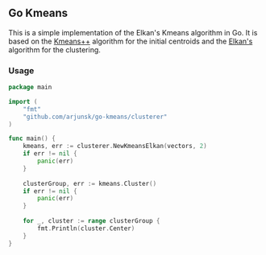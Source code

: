 ## Go Kmeans

This is a simple implementation of the Elkan's Kmeans algorithm in Go. It is based on
the [Kmeans++](https://en.wikipedia.org/wiki/K-means%2B%2B) algorithm for the initial centroids
and the [Elkan's](https://cdn.aaai.org/ICML/2003/ICML03-022.pdf) algorithm for the clustering.

### Usage

```go
package main

import (
	"fmt"
	"github.com/arjunsk/go-kmeans/clusterer"
)

func main() {
	kmeans, err := clusterer.NewKmeansElkan(vectors, 2)
	if err != nil {
		panic(err)
	}
	
	clusterGroup, err := kmeans.Cluster()
	if err != nil {
		panic(err)
	}
	
	for _, cluster := range clusterGroup {
        fmt.Println(cluster.Center)
    }
}
```